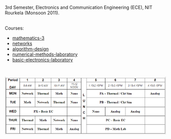 3rd Semester, Electronics and Communication Engineering (ECE), NIT Rourkela
(Monsoon 2011).
<br>
<br>

Courses:
- [mathematics-3](https://github.com/nitrece/mathematics-3)
- [networks](https://github.com/nitrece/networks)
- [algorithm-design](https://github.com/nitrece/algorithm-design)
- [numerical-methods-laboratory](https://github.com/nitrece/numerical-methods-laboratory)
- [basic-electronics-laboratory](https://github.com/nitrece/basic-electronics-laboratory)

<br>

![](Timetable.png)<br>
